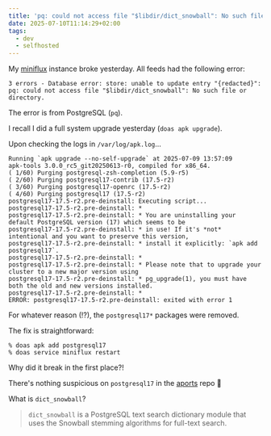 ```yaml
---
title: 'pq: could not access file "$libdir/dict_snowball": No such file or directory'
date: 2025-07-10T11:14:29+02:00
tags:
  - dev
  - selfhosted
---
```


My [miniflux](http://miniflux.app/) instance broke yesterday. All feeds had the
following error:

```
3 errors - Database error: store: unable to update entry "{redacted}": pq: could not access file "$libdir/dict_snowball": No such file or directory.
```

The error is from PostgreSQL (`pq`).

I recall I did a full system upgrade yesterday (`doas apk upgrade`).

Upon checking the logs in `/var/log/apk.log`...

```
Running `apk upgrade --no-self-upgrade` at 2025-07-09 13:57:09
apk-tools 3.0.0_rc5_git20250613-r0, compiled for x86_64.
( 1/60) Purging postgresql-zsh-completion (5.9-r5)
( 2/60) Purging postgresql17-contrib (17.5-r2)
( 3/60) Purging postgresql17-openrc (17.5-r2)
( 4/60) Purging postgresql17 (17.5-r2)
postgresql17-17.5-r2.pre-deinstall: Executing script...
postgresql17-17.5-r2.pre-deinstall: *
postgresql17-17.5-r2.pre-deinstall: * You are uninstalling your default PostgreSQL version (17) which seems to be
postgresql17-17.5-r2.pre-deinstall: * in use! If it's *not* intentional and you want to preserve this version,
postgresql17-17.5-r2.pre-deinstall: * install it explicitly: `apk add postgresql17`.
postgresql17-17.5-r2.pre-deinstall: *
postgresql17-17.5-r2.pre-deinstall: * Please note that to upgrade your cluster to a new major version using
postgresql17-17.5-r2.pre-deinstall: * pg_upgrade(1), you must have both the old and new versions installed.
postgresql17-17.5-r2.pre-deinstall: *
ERROR: postgresql17-17.5-r2.pre-deinstall: exited with error 1
```

For whatever reason (!?), the `postgresql17*` packages were removed.

The fix is straightforward:

```shell
% doas apk add postgresql17
% doas service miniflux restart
```

Why did it break in the first place?!

There's nothing suspicious on `postgresql17` in the
[aports](https://gitlab.alpinelinux.org/alpine/aports/-/commits/master/main/postgresql17)
repo 🤷

What is `dict_snowball`?

> `dict_snowball` is a PostgreSQL text search dictionary module that uses the
> Snowball stemming algorithms for full-text search.
